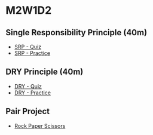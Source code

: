 # M2W1D2

## Single Responsibility Principle (40m)

- [SRP - Quiz]
- [SRP - Practice]

## DRY Principle (40m)

- [DRY - Quiz]
- [DRY - Practice]

## Pair Project

- [Rock Paper Scissors]

[srp - quiz]: https://open.appacademy.io/learn/js-py---pt-jun-2022-online/week-7---dry--oop--polymorphism/single-responsibility-principle-quiz
[srp - practice]: https://open.appacademy.io/learn/js-py---pt-jun-2022-online/week-7---dry--oop--polymorphism/practice--single-responsibility-principle
[dry - quiz]: https://open.appacademy.io/learn/js-py---pt-jun-2022-online/week-7---dry--oop--polymorphism/dry-quiz
[dry - practice]: https://open.appacademy.io/learn/js-py---pt-jun-2022-online/week-7---dry--oop--polymorphism/practice--dry
[Rock Paper Scissors]: https://open.appacademy.io/learn/js-py---pt-jun-2022-online/week-7---dry--oop--polymorphism/rock-paper-scissors-project-phase-4-6--bonus-
